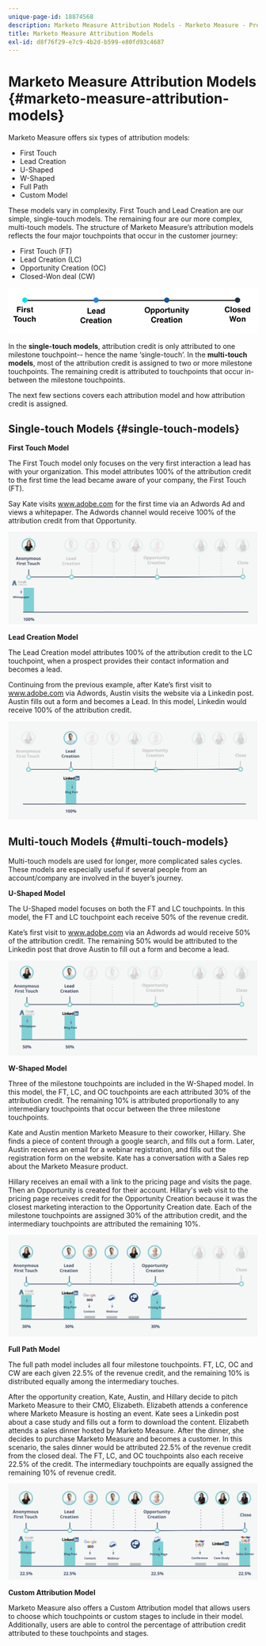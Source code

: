 ```yaml
---
unique-page-id: 18874568
description: Marketo Measure Attribution Models - Marketo Measure - Product Documentation
title: Marketo Measure Attribution Models
exl-id: d8f76f29-e7c9-4b2d-b599-e80fd93c4687
---
```

# Marketo Measure Attribution Models {#marketo-measure-attribution-models}

Marketo Measure offers six types of attribution models:

* First Touch
* Lead Creation
* U-Shaped
* W-Shaped
* Full Path
* Custom Model

These models vary in complexity. First Touch and Lead Creation are our simple, single-touch models. The remaining four are our more complex, multi-touch models. The structure of Marketo Measure’s attribution models reflects the four major touchpoints that occur in the customer journey:

* First Touch (FT)
* Lead Creation (LC)
* Opportunity Creation (OC)
* Closed-Won deal (CW)

![](assets/1-1.png)  
  
In the **single-touch models**, attribution credit is only attributed to one milestone touchpoint-- hence the name ‘single-touch’.
In the **multi-touch models**, most of the attribution credit is assigned to two or more milestone touchpoints. The remaining credit is attributed to touchpoints that occur in-between the milestone touchpoints.
  
The next few sections covers each attribution model and how attribution credit is assigned.

## Single-touch Models {#single-touch-models}

**First Touch Model** 
  
The First Touch model only focuses on the very first interaction a lead has with your organization. This model attributes 100% of the attribution credit to the first time the lead became aware of your company, the First Touch (FT).  
  
Say Kate visits www.adobe.com for the first time via an Adwords Ad and views a whitepaper. The Adwords channel would receive 100% of the attribution credit from that Opportunity.

![](assets/2.png)

**Lead Creation Model** 
  
The Lead Creation model attributes 100% of the attribution credit to the LC touchpoint, when a prospect provides their contact information and becomes a lead.
  
Continuing from the previous example, after Kate’s first visit to www.adobe.com via Adwords, Austin visits the website via a Linkedin post. Austin fills out a form and becomes a Lead. In this model, Linkedin would receive 100% of the attribution credit.

![](assets/3.png)

## Multi-touch Models {#multi-touch-models}

Multi-touch models are used for longer, more complicated sales cycles. These models are especially useful if several people from an account/company are involved in the buyer’s journey.  
  
**U-Shaped Model** 
  
The U-Shaped model focuses on both the FT and LC touchpoints. In this model, the FT and LC touchpoint each receive 50% of the revenue credit.  
  
Kate’s first visit to www.adobe.com via an Adwords ad would receive 50% of the attribution credit. The remaining 50% would be attributed to the Linkedin post that drove Austin to fill out a form and become a lead.

![](assets/4.png)  
  
**W-Shaped Model** 
  
Three of the milestone touchpoints are included in the W-Shaped model. In this model, the FT, LC, and OC touchpoints are each attributed 30% of the attribution credit. The remaining 10% is attributed proportionally to any intermediary touchpoints that occur between the three milestone touchpoints.  
  
Kate and Austin mention Marketo Measure to their coworker, Hillary. She finds a piece of content through a google search, and fills out a form. Later, Austin receives an email for a webinar registration, and fills out the registration form on the website. Kate has a conversation with a Sales rep about the Marketo Measure product.
  
Hillary receives an email with a link to the pricing page and visits the page. Then an Opportunity is created for their account. Hillary's web visit to the pricing page receives credit for the Opportunity Creation because it was the closest marketing interaction to the Opportunity Creation date. Each of the milestone touchpoints are assigned 30% of the attribution credit, and the intermediary touchpoints are attributed the remaining 10%.

![](assets/5.png)

**Full Path Model** 
  
The full path model includes all four milestone touchpoints. FT, LC, OC and CW are each given 22.5% of the revenue credit, and the remaining 10% is distributed equally among the intermediary touches.  
  
After the opportunity creation, Kate, Austin, and Hillary decide to pitch Marketo Measure to their CMO, Elizabeth. Elizabeth attends a conference where Marketo Measure is hosting an event. Kate sees a Linkedin post about a case study and fills out a form to download the content. Elizabeth attends a sales dinner hosted by Marketo Measure. After the dinner, she decides to purchase Marketo Measure and becomes a customer. In this scenario, the sales dinner would be attributed 22.5% of the revenue credit from the closed deal. The FT, LC, and OC touchpoints also each receive 22.5% of the credit. The intermediary touchpoints are equally assigned the remaining 10% of revenue credit.

![](assets/6.png)

**Custom Attribution Model** 
  
Marketo Measure also offers a Custom Attribution model that allows users to choose which touchpoints or custom stages to include in their model. Additionally, users are able to control the percentage of attribution credit attributed to these touchpoints and stages.
